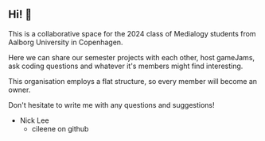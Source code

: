 ## Hi! 👋

This is a collaborative space for the 2024 class of Medialogy students from Aalborg University in Copenhagen.

Here we can share our semester projects with each other, host gameJams, ask coding questions and whatever it's members might find interesting.

This organisation employs a flat structure, so every member will become an owner.

Don't hesitate to write me with any questions and suggestions!

- Nick Lee
  - cileene on github
